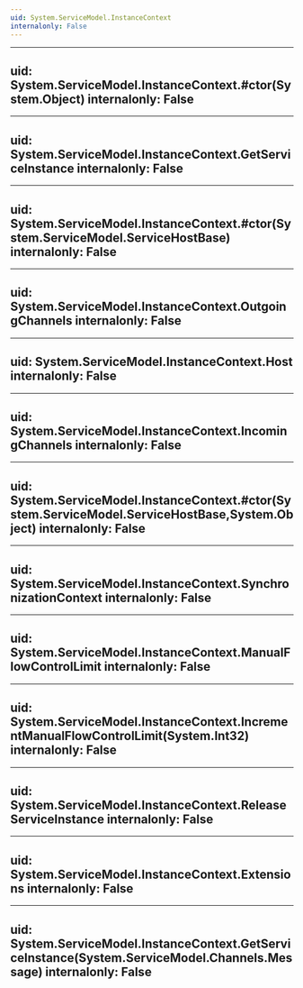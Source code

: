 ```yaml
---
uid: System.ServiceModel.InstanceContext
internalonly: False
---
```


---
uid: System.ServiceModel.InstanceContext.#ctor(System.Object)
internalonly: False
---

---
uid: System.ServiceModel.InstanceContext.GetServiceInstance
internalonly: False
---

---
uid: System.ServiceModel.InstanceContext.#ctor(System.ServiceModel.ServiceHostBase)
internalonly: False
---

---
uid: System.ServiceModel.InstanceContext.OutgoingChannels
internalonly: False
---

---
uid: System.ServiceModel.InstanceContext.Host
internalonly: False
---

---
uid: System.ServiceModel.InstanceContext.IncomingChannels
internalonly: False
---

---
uid: System.ServiceModel.InstanceContext.#ctor(System.ServiceModel.ServiceHostBase,System.Object)
internalonly: False
---

---
uid: System.ServiceModel.InstanceContext.SynchronizationContext
internalonly: False
---

---
uid: System.ServiceModel.InstanceContext.ManualFlowControlLimit
internalonly: False
---

---
uid: System.ServiceModel.InstanceContext.IncrementManualFlowControlLimit(System.Int32)
internalonly: False
---

---
uid: System.ServiceModel.InstanceContext.ReleaseServiceInstance
internalonly: False
---

---
uid: System.ServiceModel.InstanceContext.Extensions
internalonly: False
---

---
uid: System.ServiceModel.InstanceContext.GetServiceInstance(System.ServiceModel.Channels.Message)
internalonly: False
---
